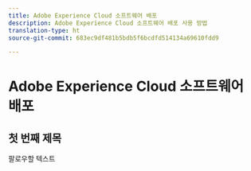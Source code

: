 ```yaml
---
title: Adobe Experience Cloud 소프트웨어 배포
description: Adobe Experience Cloud 소프트웨어 배포 사용 방법
translation-type: ht
source-git-commit: 683ec9df481b5bdb5f6bcdfd514134a69610fdd9

---
```



# Adobe Experience Cloud 소프트웨어 배포

## 첫 번째 제목

팔로우할 텍스트
